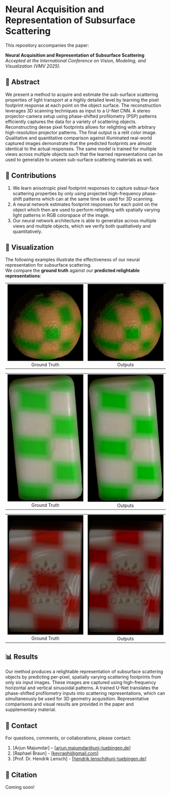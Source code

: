 # Neural Acquisition and Representation of Subsurface Scattering

This repository accompanies the paper:

**Neural Acquisition and Representation of Subsurface Scattering** <br>
_Accepted at the International Conference on Vision, Modeling, and Visualization (VMV 2025)._

## 📖 Abstract
We present a method to acquire and estimate the sub-surface scattering properties of light transport at a highly detailed level by learning the pixel footprint response at each point on the object surface. The reconstruction leverages 3D scanning techniques as
input to a U-Net CNN. A stereo projector-camera setup using phase-shifted profilometry (PSP) patterns efficiently captures the data for a variety of scattering objects. Reconstructing dense pixel footprints allows for relighting with arbitrary high-resolution
projector patterns. The final output is a relit color image. Qualitative and quantitative comparison against illuminated real-world captured images demonstrate that the predicted footprints are almost identical to the actual responses. The same model
is trained for multiple views across multiple objects such that the learned representations can be used to generalize to unseen sub-surface scattering materials as well.


## 🧩 Contributions
1. We learn anisotropic pixel footprint responses to capture subsur-face scattering properties by only using projected high-frequency phase-shift patterns which can at the same time be used for 3D
scanning.
2. A neural network estimates footprint responses for each point on the object which then are used to perform relighting with spatially varying light patterns in RGB colorspace of the image.
3. Our neural network architecture is able to generalize across multiple views and multiple objects, which we verify both qualitatively and quantitatively.

## 🎨 Visualization  
The following examples illustrate the effectiveness of our neural representation for subsurface scattering.  
We compare the **ground truth** against our **predicted relightable representations**:  

<table>
  <tr>
    <td align="center">
      <img src="orange_backview_greenwhite_checkerboard_GT.png" alt="Ground Truth" width="300px"/><br/>
      Ground Truth
    </td>
    <td align="center">
      <img src="orange_backview_greenwhite_checkerboard_output.png" alt="Outputs" width="300px"/><br/>
      Outputs
    </td>
  </tr>
</table>

<table>
  <tr>
    <td align="center">
      <img src="soap_frontview_greenwhite_checkerboard_GT.png" alt="Ground Truth" width="300px"/><br/>
      Ground Truth
    </td>
    <td align="center">
      <img src="soap_frontview_greenwhite_checkerboard_output.png" alt="Outputs" width="300px"/><br/>
      Outputs
    </td>
  </tr>
</table>

<table>
  <tr>
    <td align="center">
      <img src="soappacha_frontview_redwhite_checker_GT.png" alt="Ground Truth" width="300px"/><br/>
      Ground Truth
    </td>
    <td align="center">
      <img src="soappacha_frontview_redwhite_checker_output.png" alt="Outputs" width="300px"/><br/>
      Outputs
    </td>
  </tr>
</table>


## 📊 Results
Our method produces a relightable representation of subsurface scattering objects by predicting per-pixel, spatially varying scattering footprints from only six input images. These images are captured using high-frequency horizontal and vertical sinusoidal patterns. A trained U-Net translates the phase-shifted profilometry inputs into scattering representations, which can simultaneously be used for 3D geometry acquisition.
Representative comparisons and visual results are provided in the paper and supplementary material.


## 📨 Contact
For questions, comments, or collaborations, please contact:
1. [Arjun Majumdar] – [arjun.majumdar@uni-tuebingen.de]
2. [Raphael Braun] - [keyraphi@gmail.com]
3. [Prof. Dr. Hendrik Lensch] - [hendrik.lensch@uni-tuebingen.de]


## 🔗 Citation
Coming soon!



